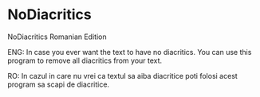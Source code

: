 # NoDiacritics
NoDiacritics Romanian Edition

ENG:
In case you ever want the text to have no diacritics. You can use this program to remove all diacritics from your text.

RO:
In cazul in care nu vrei ca textul sa aiba diacritice poti folosi acest program sa scapi de diacritice.
